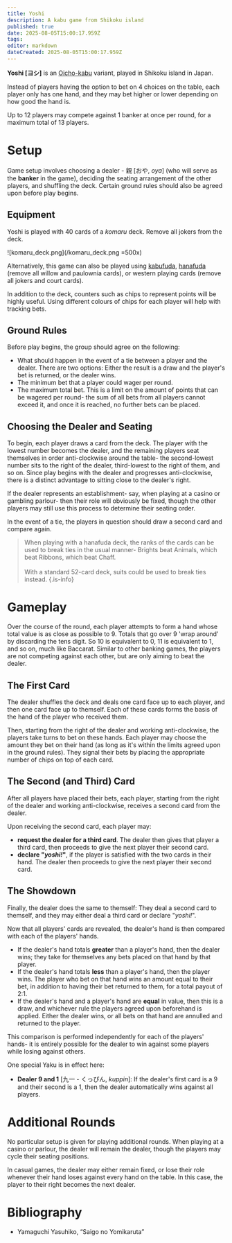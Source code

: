 ```yaml
---
title: Yoshi
description: A kabu game from Shikoku island
published: true
date: 2025-08-05T15:00:17.959Z
tags: 
editor: markdown
dateCreated: 2025-08-05T15:00:17.959Z
---
```


**Yoshi [ヨシ]** is an [Oicho-kabu](/en/kabufuda/games/oicho-kabu) variant, played in Shikoku island in Japan.

Instead of players having the option to bet on 4 choices on the table, each player only has one hand, and they may bet higher or lower depending on how good the hand is.

Up to 12 players may compete against 1 banker at once per round, for a maximum total of 13 players.

# Setup
Game setup involves choosing a dealer - 親 [おや, *oya*] (who will serve as the **banker** in the game), deciding the seating arrangement of the other players, and shuffling the deck. Certain ground rules should also be agreed upon before play begins.

## Equipment
Yoshi is played with 40 cards of a *komaru* deck. Remove all jokers from the deck.

![komaru_deck.png](/komaru_deck.png =500x)

Alternatively, this game can also be played using [kabufuda](/en/kabufuda), [hanafuda](/en/hanafuda) (remove all willow and paulownia cards), or western playing cards (remove all jokers and court cards).

In addition to the deck, counters such as chips to represent points will be highly useful. Using different colours of chips for each player will help with tracking bets.

## Ground Rules
Before play begins, the group should agree on the following:

- What should happen in the event of a tie between a player and the dealer. There are two options: Either the result is a draw and the player's bet is returned, or the dealer wins.
- The minimum bet that a player could wager per round.
- The maximum total bet. This is a limit on the amount of points that can be wagered per round- the sum of all bets from all players cannot exceed it, and once it is reached, no further bets can be placed.

## Choosing the Dealer and Seating
To begin, each player draws a card from the deck. The player with the lowest number becomes the dealer, and the remaining players seat themselves in order anti-clockwise around the table- the second-lowest number sits to the right of the dealer, third-lowest to the right of them, and so on. Since play begins with the dealer and progresses anti-clockwise, there is a distinct advantage to sitting close to the dealer's right.

If the dealer represents an establishment- say, when playing at a casino or gambling parlour- then their role will obviously be fixed, though the other players may still use this process to determine their seating order.

In the event of a tie, the players in question should draw a second card and compare again.

> When playing with a hanafuda deck, the ranks of the cards can be used to break ties in the usual manner- Brights beat Animals, which beat Ribbons, which beat Chaff.<br><br>With a standard 52-card deck, suits could be used to break ties instead.
{.is-info}

# Gameplay
Over the course of the round, each player attempts to form a hand whose total value is as close as possible to 9. Totals that go over 9 'wrap around' by discarding the tens digit. So 10 is equivalent to 0, 11 is equivalent to 1, and so on, much like Baccarat. Similar to other banking games, the players are not competing against each other, but are only aiming to beat the dealer.

## The First Card
The dealer shuffles the deck and deals one card face up to each player, and then one card face up to themself. Each of these cards forms the basis of the hand of the player who received them.

Then, starting from the right of the dealer and working anti-clockwise, the players take turns to bet on these hands. Each player may choose the amount they bet on their hand (as long as it's within the limits agreed upon in the ground rules). They signal their bets by placing the appropriate number of chips on top of each card.

## The Second (and Third) Card
After all players have placed their bets, each player, starting from the right of the dealer and working anti-clockwise, receives a second card from the dealer.

Upon receiving the second card, each player may:
- **request the dealer for a third card**. The dealer then gives that player a third card, then proceeds to give the next player their second card.
- **declare "*yoshi!*"**, if the player is satisfied with the two cards in their hand. The dealer then proceeds to give the next player their second card.

## The Showdown
Finally, the dealer does the same to themself: They deal a second card to themself, and they may either deal a third card or declare "*yoshi!*".

Now that all players' cards are revealed, the dealer's hand is then compared with each of the players' hands.

- If the dealer's hand totals **greater** than a player's hand, then the dealer wins; they take for themselves any bets placed on that hand by that player.
- If the dealer's hand totals **less** than a player's hand, then the player wins. The player who bet on that hand wins an amount equal to their bet, in addition to having their bet returned to them, for a total payout of 2:1.
- If the dealer's hand and a player's hand are **equal** in value, then this is a draw, and whichever rule the players agreed upon beforehand is applied. Either the dealer wins, or all bets on that hand are annulled and returned to the player.

This comparison is performed independently for each of the players' hands- it is entirely possible for the dealer to win against some players while losing against others.

One special Yaku is in effect here:
- **Dealer 9 and 1** [九一 - くっぴん, *kuppin*]: If the dealer's first card is a 9 and their second is a 1, then the dealer automatically wins against all players.

# Additional Rounds
No particular setup is given for playing additional rounds. When playing at a casino or parlour, the dealer will remain the dealer, though the players may cycle their seating positions.

In casual games, the dealer may either remain fixed, or lose their role whenever their hand loses against every hand on the table. In this case, the player to their right becomes the next dealer.


# Bibliography
- Yamaguchi Yasuhiko, “Saigo no Yomikaruta”